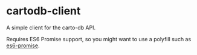 # cartodb-client
A simple client for the carto-db API.

Requires ES6 Promise support, so you might want to use a polyfill such as [es6-promise](https://www.npmjs.com/package/es6-promise).
